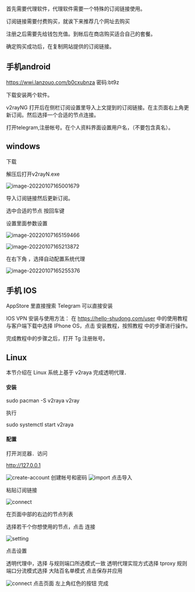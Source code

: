 首先需要代理软件，代理软件需要一个特殊的订阅链接使用。

订阅链接需要付费购买，就诶下来推荐几个网址去购买

[](https://hello-shudong.com/user)

注册之后需要先给钱包充值。到帐后在商店购买适合自己的套餐。

确定购买成功后，在复制网站提供的订阅链接。





## 手机android

https://wwi.lanzouo.com/b0cxubnza       密码:bt9z

下载安装两个软件。

v2rayNG 打开后在侧栏订阅设置里导入上文提到的订阅链接。在主页面右上角更新订阅。然后选择一个合适的节点连接。

打开telegram,注册帐号。在个人资料界面设置用户名，（不要包含真名）。



## windows 

下载 [](https://wwi.lanzouo.com/iTfpCyhldwh)

解压后打开v2rayN.exe



 ![image-20220107165001679](https://tu.yegetables.com/images/2022/01/07/image-20220107165001679.png)

导入订阅链接然后更新订阅。

选中合适的节点 按回车键

设置里面参数设置

![image-20220107165159466](https://tu.yegetables.com/images/2022/01/07/image-20220107165159466.png)

![image-20220107165213872](https://tu.yegetables.com/images/2022/01/07/image-20220107165213872.png)

在右下角 ，选择自动配置系统代理

![image-20220107165255376](https://tu.yegetables.com/images/2022/01/07/image-20220107165255376.png)

## 手机 IOS

AppStore 里直接搜索 Telegram 可以直接安装

IOS VPN 安装与使用方法：
在 https://hello-shudong.com/user 中的使用教程与客户端下载中选择 IPhone OS，点击 安装教程，按照教程
中的步骤进行操作。

完成教程中的步骤之后，打开 Tg 注册账号。



## Linux

本节介绍在 Linux 系统上基于 v2raya 完成透明代理．

#### 安装

sudo pacman -S v2raya v2ray

执行
        

sudo systemctl start v2raya

#### 配置

打开浏览器．访问

http://127.0.0.1

![create-account](https://tu.yegetables.com/images/2022/01/07/create-account.png)
创建帐号和密码
![import](https://tu.yegetables.com/images/2022/01/07/import-servers.png)
点击导入

粘贴订阅链接

![connect](https://tu.yegetables.com/images/2022/01/07/connect2.png)

在页面中部的右边的节点列表

选择若干个你想使用的节点，点击 连接

![setting](https://tu.yegetables.com/images/2022/01/07/setting.png)

点击设置

透明代理中，选择 与规则端口所选模式一致
透明代理实现方式选择 tproxy
规则端口分流模式选择 大陆百名单模式
点击保存并应用

![connect](https://tu.yegetables.com/images/2022/01/07/connect3.png)
点击页面 左上角红色的按钮
完成
